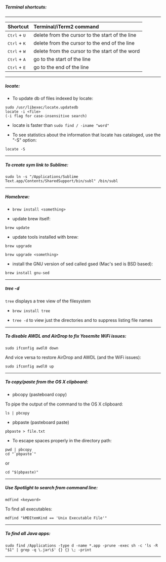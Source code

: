 ##### Terminal shortcuts:
---

Shortcut | Terminal/iTerm2 command
:--- |:---
<kbd>Ctrl</kbd> + <kbd>U</kbd> | delete from the cursor to the start of the line
<kbd>Ctrl</kbd> + <kbd>K</kbd> | delete from the cursor to the end of the line
<kbd>Ctrl</kbd> + <kbd>W</kbd> | delete from the cursor to the start of the word
<kbd>Ctrl</kbd> + <kbd>A</kbd> | go to the start of the line
<kbd>Ctrl</kbd> + <kbd>E</kbd> | go to the end of the line

---

##### locate:

- To update db of files indexed by locate:

```
sudo /usr/libexec/locate.updatedb
locate -i <file>
(-i flag for case-insensitive search)
```

- locate is faster than `sudo find / -iname "word"`

- To see statistics about the information that locate has cataloged, use the "-S" option:

```
locate -S
```

---

##### To create sym link to Sublime:

```
sudo ln -s "/Applications/Sublime Text.app/Contents/SharedSupport/bin/subl" /bin/subl
```

---

##### Homebrew:

- `brew install <something>`

- update brew itself: 
```
brew update
```

- update tools installed with brew:

```
brew upgrade

brew upgrade <something>
```

- install the GNU version of sed called gsed (Mac's sed is BSD based):

```
brew install gnu-sed
```

---

##### tree -d

`tree` displays a tree view of the filesystem

- `brew install tree`

- `tree -d` to view just the directories and to suppress listing file names

---

##### To disable AWDL and AirDrop to fix Yosemite WiFi issues:

```
sudo ifconfig awdl0 down
```

And vice versa to restore AirDrop and AWDL (and the WiFi issues):

```
sudo ifconfig awdl0 up
```

---

##### To copy/paste from the OS X clipboard:

- pbcopy (pasteboard copy)

To pipe the output of the command to the OS X clipboard:

```
ls | pbcopy
```

- pbpaste (pasteboard paste)

```
pbpaste > file.txt
```

- To escape spaces properly in the directory path:

```
pwd | pbcopy
cd "`pbpaste`"
```
or
```
cd "$(pbpaste)"
```

---

##### Use Spotlight to search from command line:

```
mdfind <keyword>
```

To find all executables:

```
mdfind "kMDItemKind == 'Unix Executable File'"
```

---

##### To find all Java apps:

```
sudo find /Applications -type d -name *.app -prune -exec sh -c 'ls -R "$1" | grep -q \.jar\$' {} {} \; -print
```

---


